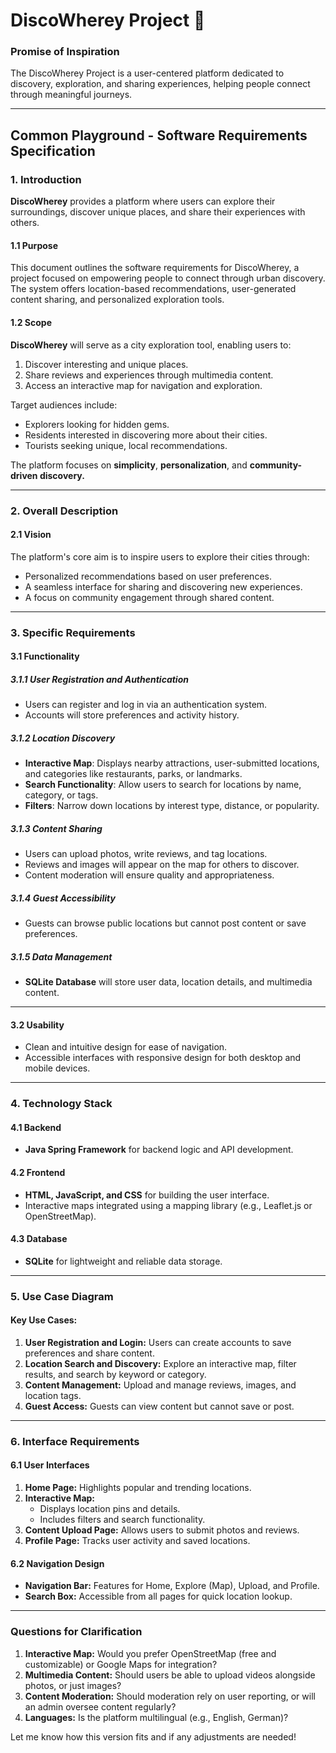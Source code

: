 
# DiscoWherey Project 🌅  
### Promise of Inspiration  
The DiscoWherey Project is a user-centered platform dedicated to discovery, exploration, and sharing experiences, helping people connect through meaningful journeys.  

---

## Common Playground - Software Requirements Specification  

### 1. Introduction  

**DiscoWherey** provides a platform where users can explore their surroundings, discover unique places, and share their experiences with others.  

#### 1.1 Purpose  
This document outlines the software requirements for DiscoWherey, a project focused on empowering people to connect through urban discovery. The system offers location-based recommendations, user-generated content sharing, and personalized exploration tools.  

#### 1.2 Scope  
**DiscoWherey** will serve as a city exploration tool, enabling users to:  
1. Discover interesting and unique places.  
2. Share reviews and experiences through multimedia content.  
3. Access an interactive map for navigation and exploration.  

Target audiences include:  
- Explorers looking for hidden gems.  
- Residents interested in discovering more about their cities.  
- Tourists seeking unique, local recommendations.  

The platform focuses on **simplicity**, **personalization**, and **community-driven discovery.**  

---

### 2. Overall Description  

#### 2.1 Vision  
The platform's core aim is to inspire users to explore their cities through:  
- Personalized recommendations based on user preferences.  
- A seamless interface for sharing and discovering new experiences.  
- A focus on community engagement through shared content.  

---

### 3. Specific Requirements  

#### 3.1 Functionality  

##### 3.1.1 User Registration and Authentication  
- Users can register and log in via an authentication system.  
- Accounts will store preferences and activity history.  

##### 3.1.2 Location Discovery  
- **Interactive Map**: Displays nearby attractions, user-submitted locations, and categories like restaurants, parks, or landmarks.  
- **Search Functionality**: Allow users to search for locations by name, category, or tags.  
- **Filters**: Narrow down locations by interest type, distance, or popularity.  

##### 3.1.3 Content Sharing  
- Users can upload photos, write reviews, and tag locations.  
- Reviews and images will appear on the map for others to discover.  
- Content moderation will ensure quality and appropriateness.  

##### 3.1.4 Guest Accessibility  
- Guests can browse public locations but cannot post content or save preferences.  

##### 3.1.5 Data Management  
- **SQLite Database** will store user data, location details, and multimedia content.  

---

#### 3.2 Usability  
- Clean and intuitive design for ease of navigation.  
- Accessible interfaces with responsive design for both desktop and mobile devices.  

---

### 4. Technology Stack  

#### 4.1 Backend  
- **Java Spring Framework** for backend logic and API development.  

#### 4.2 Frontend  
- **HTML, JavaScript, and CSS** for building the user interface.  
- Interactive maps integrated using a mapping library (e.g., Leaflet.js or OpenStreetMap).  

#### 4.3 Database  
- **SQLite** for lightweight and reliable data storage.  

---

### 5. Use Case Diagram  

#### Key Use Cases:  
1. **User Registration and Login:** Users can create accounts to save preferences and share content.  
2. **Location Search and Discovery:** Explore an interactive map, filter results, and search by keyword or category.  
3. **Content Management:** Upload and manage reviews, images, and location tags.  
4. **Guest Access:** Guests can view content but cannot save or post.  

---

### 6. Interface Requirements  

#### 6.1 User Interfaces  
1. **Home Page:** Highlights popular and trending locations.  
2. **Interactive Map:**  
   - Displays location pins and details.  
   - Includes filters and search functionality.  
3. **Content Upload Page:** Allows users to submit photos and reviews.  
4. **Profile Page:** Tracks user activity and saved locations.  

#### 6.2 Navigation Design  
- **Navigation Bar:** Features for Home, Explore (Map), Upload, and Profile.  
- **Search Box:** Accessible from all pages for quick location lookup.  

---

### Questions for Clarification  

1. **Interactive Map:** Would you prefer OpenStreetMap (free and customizable) or Google Maps for integration?  
2. **Multimedia Content:** Should users be able to upload videos alongside photos, or just images?  
3. **Content Moderation:** Should moderation rely on user reporting, or will an admin oversee content regularly?  
4. **Languages:** Is the platform multilingual (e.g., English, German)?  

Let me know how this version fits and if any adjustments are needed!
